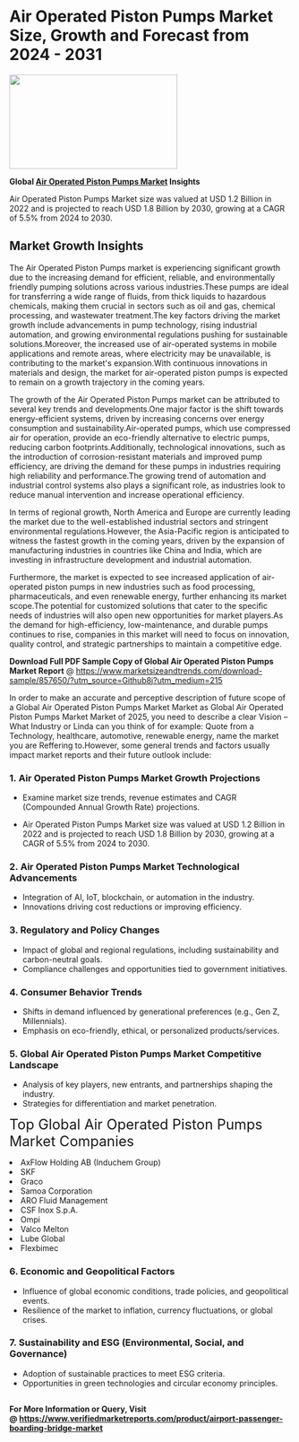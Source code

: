 <H1>Air Operated Piston Pumps Market Size, Growth and Forecast from 2024 - 2031</H1><img class="aligncenter size-medium wp-image-584254" src="https://thirdeyenews.in/wp-content/uploads/2024/09/Global-Market-Research-300x168.jpeg" alt="" width="300" height="168" /><p><strong>Global&nbsp;<a href="https://www.marketsizeandtrends.com/download-sample/857650/?utm_source=Github8j?utm_medium=215">Air Operated Piston Pumps Market</a> Insights</strong></p><p>Air Operated Piston Pumps Market size was valued at USD 1.2 Billion in 2022 and is projected to reach USD 1.8 Billion by 2030, growing at a CAGR of 5.5% from 2024 to 2030.</p><p><h2>Market Growth Insights</h2> <p>The Air Operated Piston Pumps market is experiencing significant growth due to the increasing demand for efficient, reliable, and environmentally friendly pumping solutions across various industries.These pumps are ideal for transferring a wide range of fluids, from thick liquids to hazardous chemicals, making them crucial in sectors such as oil and gas, chemical processing, and wastewater treatment.The key factors driving the market growth include advancements in pump technology, rising industrial automation, and growing environmental regulations pushing for sustainable solutions.Moreover, the increased use of air-operated systems in mobile applications and remote areas, where electricity may be unavailable, is contributing to the market's expansion.With continuous innovations in materials and design, the market for air-operated piston pumps is expected to remain on a growth trajectory in the coming years.</p> <p>The growth of the Air Operated Piston Pumps market can be attributed to several key trends and developments.One major factor is the shift towards energy-efficient systems, driven by increasing concerns over energy consumption and sustainability.Air-operated pumps, which use compressed air for operation, provide an eco-friendly alternative to electric pumps, reducing carbon footprints.Additionally, technological innovations, such as the introduction of corrosion-resistant materials and improved pump efficiency, are driving the demand for these pumps in industries requiring high reliability and performance.The growing trend of automation and industrial control systems also plays a significant role, as industries look to reduce manual intervention and increase operational efficiency.</p> <p>In terms of regional growth, North America and Europe are currently leading the market due to the well-established industrial sectors and stringent environmental regulations.However, the Asia-Pacific region is anticipated to witness the fastest growth in the coming years, driven by the expansion of manufacturing industries in countries like China and India, which are investing in infrastructure development and industrial automation.</p> <p>Furthermore, the market is expected to see increased application of air-operated piston pumps in new industries such as food processing, pharmaceuticals, and even renewable energy, further enhancing its market scope.The potential for customized solutions that cater to the specific needs of industries will also open new opportunities for market players.As the demand for high-efficiency, low-maintenance, and durable pumps continues to rise, companies in this market will need to focus on innovation, quality control, and strategic partnerships to maintain a competitive edge.</p> <p><span class=""><strong>Download Full PDF Sample Copy of Global Air Operated Piston Pumps Market Report</strong> @ <a href="https://www.marketsizeandtrends.com/download-sample/857650/?utm_source=Github8j?utm_medium=215" target="_blank">https://www.marketsizeandtrends.com/download-sample/857650/?utm_source=Github8j?utm_medium=215</a></span></p><p>In order to make an accurate and perceptive description of future scope of a Global&nbsp;Air Operated Piston Pumps Market Market as Global&nbsp;Air Operated Piston Pumps Market Market of 2025, you need to describe a clear Vision &ndash; What Industry or Linda can you think of for example: Quote from a Technology, healthcare, automotive, renewable energy, name the market you are Reffering to.However, some general trends and factors usually impact market reports and their future outlook include:</p><h3>1.&nbsp;<strong>Air Operated Piston Pumps Market Growth Projections</strong></h3><ul><li>Examine market size trends, revenue estimates and CAGR (Compounded Annual Growth Rate) projections.</li><li><p>Air Operated Piston Pumps Market size was valued at USD 1.2 Billion in 2022 and is projected to reach USD 1.8 Billion by 2030, growing at a CAGR of 5.5% from 2024 to 2030.</p></li></ul><h3>2.&nbsp;<strong>Air Operated Piston Pumps Market Technological Advancements</strong></h3><ul><li>Integration of AI, IoT, blockchain, or automation in the industry.</li><li>Innovations driving cost reductions or improving efficiency.</li></ul><h3>3.&nbsp;<strong>Regulatory and Policy Changes</strong></h3><ul><li>Impact of global and regional regulations, including sustainability and carbon-neutral goals.</li><li>Compliance challenges and opportunities tied to government initiatives.</li></ul><h3>4.&nbsp;<strong>Consumer Behavior Trends</strong></h3><ul><li>Shifts in demand influenced by generational preferences (e.g., Gen Z, Millennials).</li><li>Emphasis on eco-friendly, ethical, or personalized products/services.</li></ul><h3>5.&nbsp;<strong>Global Air Operated Piston Pumps Market Competitive Landscape</strong></h3><ul><li>Analysis of key players, new entrants, and partnerships shaping the industry.</li><li>Strategies for differentiation and market penetration.</li></ul><p data-pm-slice="1 1 []"><span style="color: inherit; font-family: inherit; font-size: 25px;">Top Global Air Operated Piston Pumps Market Companies</span></p><div class="" data-test-id=""><p><li>AxFlow Holding AB (Induchem Group)</li><li> SKF</li><li> Graco</li><li> Samoa Corporation</li><li> ARO Fluid Management</li><li> CSF Inox S.p.A.</li><li> Ompi</li><li> Valco Melton</li><li> Lube Global</li><li> Flexbimec</li></p></div><h3>6.&nbsp;<strong>Economic and Geopolitical Factors</strong></h3><ul><li>Influence of global economic conditions, trade policies, and geopolitical events.</li><li>Resilience of the market to inflation, currency fluctuations, or global crises.</li></ul><h3>7.&nbsp;<strong>Sustainability and ESG (Environmental, Social, and Governance)</strong></h3><ul><li>Adoption of sustainable practices to meet ESG criteria.</li><li>Opportunities in green technologies and circular economy principles.</li></ul><h2><strong style="font-size: 14px;">For More Information or Query, Visit @&nbsp;</strong><a style="background-color: #ffffff; font-size: 14px;" href="https://www.marketsizeandtrends.com/report/air-operated-piston-pumps-market/" target="_blank">https://www.verifiedmarketreports.com/product/airport-passenger-boarding-bridge-market</a></h2>